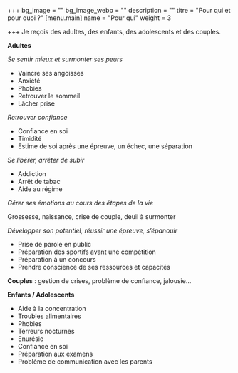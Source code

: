 +++
bg_image = ""
bg_image_webp = ""
description = ""
titre = "Pour qui et pour quoi ?"
[menu.main]
name = "Pour qui"
weight = 3

+++
Je reçois des adultes, des enfants, des adolescents et des couples.

**Adultes**

_Se sentir mieux et surmonter ses peurs_

* Vaincre ses angoisses
* Anxiété
* Phobies
* Retrouver le sommeil
* Lâcher prise

_Retrouver confiance_

* Confiance en soi
* Timidité
* Estime de soi après une épreuve, un échec, une séparation

_Se libérer, arrêter de subir_

* Addiction
* Arrêt de tabac
* Aide au régime

_Gérer ses émotions au cours des étapes de la vie_

Grossesse, naissance, crise de couple, deuil à surmonter

_Développer son potentiel, réussir une épreuve, s’épanouir_

* Prise de parole en public
* Préparation des sportifs avant une compétition
* Préparation à un concours
* Prendre conscience de ses ressources et capacités

**Couples** : gestion de crises, problème de confiance, jalousie…

**Enfants / Adolescents**

* Aide à la concentration
* Troubles alimentaires
* Phobies
* Terreurs nocturnes
* Enurésie
* Confiance en soi
* Préparation aux examens
* Problème de communication avec les parents